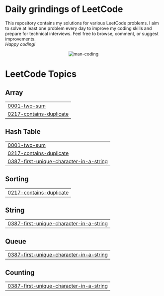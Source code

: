 # Daily grindings of LeetCode
This repository contains my solutions for various LeetCode problems. I aim to solve at least one problem every day to improve my coding skills and prepare for technical interviews. Feel free to browse, comment, or suggest improvements. <br/>
<i>Happy coding!</i>
<p align="center">
  <img src="https://github.com/tamojeetK/LeetGrind/assets/89387048/22bd35df-f179-4e4a-ada0-50976a71e958" alt="man-coding">
</p>

<!---LeetCode Topics Start-->
# LeetCode Topics
## Array
|  |
| ------- |
| [0001-two-sum](https://github.com/tamojeetK/LeetGrind/tree/master/0001-two-sum) |
| [0217-contains-duplicate](https://github.com/tamojeetK/LeetGrind/tree/master/0217-contains-duplicate) |
## Hash Table
|  |
| ------- |
| [0001-two-sum](https://github.com/tamojeetK/LeetGrind/tree/master/0001-two-sum) |
| [0217-contains-duplicate](https://github.com/tamojeetK/LeetGrind/tree/master/0217-contains-duplicate) |
| [0387-first-unique-character-in-a-string](https://github.com/tamojeetK/LeetGrind/tree/master/0387-first-unique-character-in-a-string) |
## Sorting
|  |
| ------- |
| [0217-contains-duplicate](https://github.com/tamojeetK/LeetGrind/tree/master/0217-contains-duplicate) |
## String
|  |
| ------- |
| [0387-first-unique-character-in-a-string](https://github.com/tamojeetK/LeetGrind/tree/master/0387-first-unique-character-in-a-string) |
## Queue
|  |
| ------- |
| [0387-first-unique-character-in-a-string](https://github.com/tamojeetK/LeetGrind/tree/master/0387-first-unique-character-in-a-string) |
## Counting
|  |
| ------- |
| [0387-first-unique-character-in-a-string](https://github.com/tamojeetK/LeetGrind/tree/master/0387-first-unique-character-in-a-string) |
<!---LeetCode Topics End-->